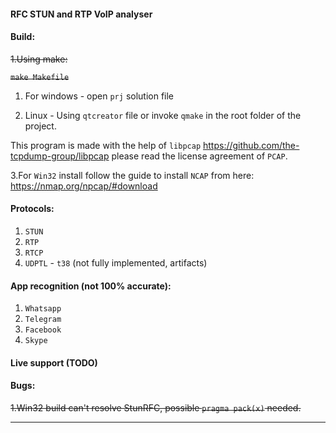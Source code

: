 #### RFC STUN and RTP VoIP analyser

#### Build:
~~1.Using make:~~

~~`make Makefile`~~

1. For windows - open `prj` solution file

2. Linux - Using  `qtcreator` file or invoke `qmake` in the root folder of the project.

This program is made with the help of `libpcap` https://github.com/the-tcpdump-group/libpcap
please read the license agreement of `PCAP`.

3.For `Win32` install follow the guide to install `NCAP` from here: https://nmap.org/npcap/#download


#### Protocols:
1. `STUN` 
2. `RTP` 
3. `RTCP`
4. `UDPTL` - `t38` (not fully implemented, artifacts)

#### App recognition (not 100% accurate):
1. `Whatsapp`
2. `Telegram`
3. `Facebook`
4. `Skype`

#### Live support (TODO)

#### Bugs:

~~1.Win32 build can't resolve StunRFC, possible `pragma pack(x)` needed.~~ 


-------------

